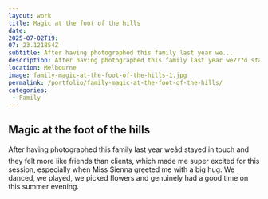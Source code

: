 ```yaml
---
layout: work
title: Magic at the foot of the hills
date: 
2025-07-02T19: 
07: 23.121854Z
subtitle: After having photographed this family last year we...
description: After having photographed this family last year we???d stayed in touch and they felt more like friends than clients, which made me super excited for this session, especially when Miss Sienna greeted me with a big hug. We danced, we played, we picked flowers and genuinely had a good time on this s...
location: Melbourne
image: family-magic-at-the-foot-of-the-hills-1.jpg
permalink: /portfolio/family-magic-at-the-foot-of-the-hills/
categories:
 - Family
---
```


## Magic at the foot of the hills

After having photographed this family last year weâd stayed in touch and they felt more like friends than clients, which made me super excited for this session, especially when Miss Sienna greeted me with a big hug. We danced, we played, we picked flowers and genuinely had a good time on this summer evening.

